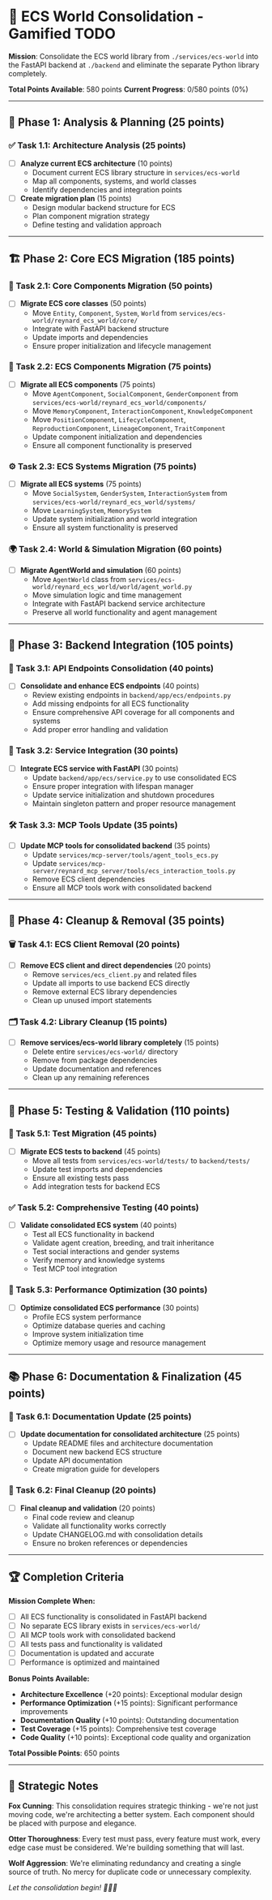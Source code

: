 # 🦊 ECS World Consolidation - Gamified TODO

**Mission**: Consolidate the ECS world library from `./services/ecs-world` into the FastAPI backend at `./backend` and eliminate the separate Python library completely.

**Total Points Available**: 580 points
**Current Progress**: 0/580 points (0%)

---

## 🎯 Phase 1: Analysis & Planning (25 points)

### ✅ Task 1.1: Architecture Analysis (25 points)

- [ ] **Analyze current ECS architecture** (10 points)
  - Document current ECS library structure in `services/ecs-world`
  - Map all components, systems, and world classes
  - Identify dependencies and integration points
- [ ] **Create migration plan** (15 points)
  - Design modular backend structure for ECS
  - Plan component migration strategy
  - Define testing and validation approach

---

## 🏗️ Phase 2: Core ECS Migration (185 points)

### 🔧 Task 2.1: Core Components Migration (50 points)

- [ ] **Migrate ECS core classes** (50 points)
  - Move `Entity`, `Component`, `System`, `World` from `services/ecs-world/reynard_ecs_world/core/`
  - Integrate with FastAPI backend structure
  - Update imports and dependencies
  - Ensure proper initialization and lifecycle management

### 🧩 Task 2.2: ECS Components Migration (75 points)

- [ ] **Migrate all ECS components** (75 points)
  - Move `AgentComponent`, `SocialComponent`, `GenderComponent` from `services/ecs-world/reynard_ecs_world/components/`
  - Move `MemoryComponent`, `InteractionComponent`, `KnowledgeComponent`
  - Move `PositionComponent`, `LifecycleComponent`, `ReproductionComponent`, `LineageComponent`, `TraitComponent`
  - Update component initialization and dependencies
  - Ensure all component functionality is preserved

### ⚙️ Task 2.3: ECS Systems Migration (75 points)

- [ ] **Migrate all ECS systems** (75 points)
  - Move `SocialSystem`, `GenderSystem`, `InteractionSystem` from `services/ecs-world/reynard_ecs_world/systems/`
  - Move `LearningSystem`, `MemorySystem`
  - Update system initialization and world integration
  - Ensure all system functionality is preserved

### 🌍 Task 2.4: World & Simulation Migration (60 points)

- [ ] **Migrate AgentWorld and simulation** (60 points)
  - Move `AgentWorld` class from `services/ecs-world/reynard_ecs_world/world/agent_world.py`
  - Move simulation logic and time management
  - Integrate with FastAPI backend service architecture
  - Preserve all world functionality and agent management

---

## 🚀 Phase 3: Backend Integration (105 points)

### 🔌 Task 3.1: API Endpoints Consolidation (40 points)

- [ ] **Consolidate and enhance ECS endpoints** (40 points)
  - Review existing endpoints in `backend/app/ecs/endpoints.py`
  - Add missing endpoints for all ECS functionality
  - Ensure comprehensive API coverage for all components and systems
  - Add proper error handling and validation

### 🔧 Task 3.2: Service Integration (30 points)

- [ ] **Integrate ECS service with FastAPI** (30 points)
  - Update `backend/app/ecs/service.py` to use consolidated ECS
  - Ensure proper integration with lifespan manager
  - Update service initialization and shutdown procedures
  - Maintain singleton pattern and proper resource management

### 🛠️ Task 3.3: MCP Tools Update (35 points)

- [ ] **Update MCP tools for consolidated backend** (35 points)
  - Update `services/mcp-server/tools/agent_tools_ecs.py`
  - Update `services/mcp-server/reynard_mcp_server/tools/ecs_interaction_tools.py`
  - Remove ECS client dependencies
  - Ensure all MCP tools work with consolidated backend

---

## 🧹 Phase 4: Cleanup & Removal (35 points)

### 🗑️ Task 4.1: ECS Client Removal (20 points)

- [ ] **Remove ECS client and direct dependencies** (20 points)
  - Remove `services/ecs_client.py` and related files
  - Update all imports to use backend ECS directly
  - Remove external ECS library dependencies
  - Clean up unused import statements

### 🗂️ Task 4.2: Library Cleanup (15 points)

- [ ] **Remove services/ecs-world library completely** (15 points)
  - Delete entire `services/ecs-world/` directory
  - Remove from package dependencies
  - Update documentation and references
  - Clean up any remaining references

---

## 🧪 Phase 5: Testing & Validation (110 points)

### 🧪 Task 5.1: Test Migration (45 points)

- [ ] **Migrate ECS tests to backend** (45 points)
  - Move all tests from `services/ecs-world/tests/` to `backend/tests/`
  - Update test imports and dependencies
  - Ensure all existing tests pass
  - Add integration tests for backend ECS

### ✅ Task 5.2: Comprehensive Testing (40 points)

- [ ] **Validate consolidated ECS system** (40 points)
  - Test all ECS functionality in backend
  - Validate agent creation, breeding, and trait inheritance
  - Test social interactions and gender systems
  - Verify memory and knowledge systems
  - Test MCP tool integration

### 🚀 Task 5.3: Performance Optimization (30 points)

- [ ] **Optimize consolidated ECS performance** (30 points)
  - Profile ECS system performance
  - Optimize database queries and caching
  - Improve system initialization time
  - Optimize memory usage and resource management

---

## 📚 Phase 6: Documentation & Finalization (45 points)

### 📖 Task 6.1: Documentation Update (25 points)

- [ ] **Update documentation for consolidated architecture** (25 points)
  - Update README files and architecture documentation
  - Document new backend ECS structure
  - Update API documentation
  - Create migration guide for developers

### 🎯 Task 6.2: Final Cleanup (20 points)

- [ ] **Final cleanup and validation** (20 points)
  - Final code review and cleanup
  - Validate all functionality works correctly
  - Update CHANGELOG.md with consolidation details
  - Ensure no broken references or dependencies

---

## 🏆 Completion Criteria

**Mission Complete When:**

- [ ] All ECS functionality is consolidated in FastAPI backend
- [ ] No separate ECS library exists in `services/ecs-world/`
- [ ] All MCP tools work with consolidated backend
- [ ] All tests pass and functionality is validated
- [ ] Documentation is updated and accurate
- [ ] Performance is optimized and maintained

**Bonus Points Available:**

- **Architecture Excellence** (+20 points): Exceptional modular design
- **Performance Optimization** (+15 points): Significant performance improvements
- **Documentation Quality** (+10 points): Outstanding documentation
- **Test Coverage** (+15 points): Comprehensive test coverage
- **Code Quality** (+10 points): Exceptional code quality and organization

**Total Possible Points**: 650 points

---

## 🦊 Strategic Notes

**Fox Cunning**: This consolidation requires strategic thinking - we're not just moving code, we're architecting a better system. Each component should be placed with purpose and elegance.

**Otter Thoroughness**: Every test must pass, every feature must work, every edge case must be considered. We're building something that will last.

**Wolf Aggression**: We're eliminating redundancy and creating a single source of truth. No mercy for duplicate code or unnecessary complexity.

_Let the consolidation begin! 🦊🦦🐺_
